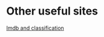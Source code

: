 # Other useful sites

[Imdb and classification](https://huggingface.co/docs/transformers/main/en/tasks/sequence_classification)

